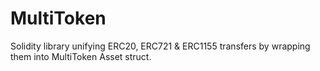# MultiToken
Solidity library unifying ERC20, ERC721 &amp; ERC1155 transfers by wrapping them into MultiToken Asset struct. 
